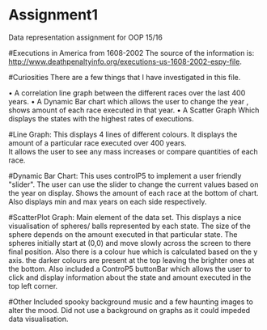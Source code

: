 # Assignment1
Data representation assignment for OOP 15/16

#Executions in America from 1608-2002
 The source of the information is: http://www.deathpenaltyinfo.org/executions-us-1608-2002-espy-file.

#Curiosities
There are a few things that I have investigated in this file.

•	A correlation line graph between the different races over the last 400 years.
•   A Dynamic Bar chart which allows the user to change the year , shows amount of each race executed in that year. 
•   A Scatter Graph Which displays the states with the highest rates of executions.

#Line Graph:
This displays 4 lines of different colours. It displays the amount of a particular race executed over 400 years.  
It allows the user to see any mass increases or compare quantities of each race.

#Dynamic Bar Chart:
This uses controlP5 to implement a user friendly "slider". The user can use the slider to change the current values based on the year on display.
Shows the amount of each race at the bottom of chart. Also displays min and max years on each side respectively.

#ScatterPlot Graph:
Main element of the data set. This displays a nice visualisation of spheres/ balls represented by each state. The size of the sphere depends on the amount
executed in that particular state. The spheres initially start at (0,0) and move slowly across the screen to there final position. Also there is a colour hue
which is calculated based on the y axis. the darker colours are present at the top leaving the brighter ones at the bottom.
Also included a ControP5 buttonBar which allows the user to click and display information about the state and amount executed in the top left corner.

#Other
Included spooky background music and a few haunting images to alter the mood. Did not use a background on graphs as it could impeded data visualisation.


    

